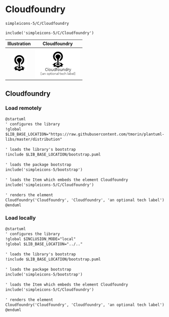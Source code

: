 # Cloudfoundry


```text
simpleicons-5/C/Cloudfoundry
```

```text
include('simpleicons-5/C/Cloudfoundry')
```



| Illustration | Cloudfoundry |
| :---: | :---: |
| ![illustration for Illustration](../../simpleicons-5/C/Cloudfoundry.png) | ![illustration for Cloudfoundry](../../simpleicons-5/C/Cloudfoundry.Local.png) |




## Cloudfoundry

### Load remotely
```plantuml
@startuml
' configures the library
!global $LIB_BASE_LOCATION="https://raw.githubusercontent.com/tmorin/plantuml-libs/master/distribution"

' loads the library's bootstrap
!include $LIB_BASE_LOCATION/bootstrap.puml

' loads the package bootstrap
include('simpleicons-5/bootstrap')

' loads the Item which embeds the element Cloudfoundry
include('simpleicons-5/C/Cloudfoundry')

' renders the element
Cloudfoundry('Cloudfoundry', 'Cloudfoundry', 'an optional tech label')
@enduml
```

### Load locally
```plantuml
@startuml
' configures the library
!global $INCLUSION_MODE="local"
!global $LIB_BASE_LOCATION="../.."

' loads the library's bootstrap
!include $LIB_BASE_LOCATION/bootstrap.puml

' loads the package bootstrap
include('simpleicons-5/bootstrap')

' loads the Item which embeds the element Cloudfoundry
include('simpleicons-5/C/Cloudfoundry')

' renders the element
Cloudfoundry('Cloudfoundry', 'Cloudfoundry', 'an optional tech label')
@enduml
```

